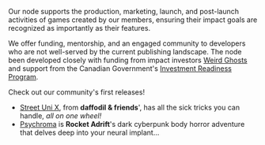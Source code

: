 <div>
    <p>Our node supports the production, marketing, launch, and post-launch activities of games created by our members, ensuring their impact goals are recognized as importantly as their features.</p>
    <p>We offer funding, mentorship, and an engaged community to developers who are not well-served by the current publishing landscape. The node been developed closely with funding from impact investors <a href="https://www.weirdghosts.ca">Weird Ghosts</a> and support from the Canadian Government's <a href="https://irp-ppi.ca/en/">Investment Readiness Program</a>.</p>
</div>
<div><p>Check out our community's first releases!</p>
    <ul>
        <li><a href="/games/street-uni-x">Street Uni X</a>, from <strong>daffodil & friends</strong>', has all the sick tricks you can handle, <em>all on one wheel!</em></li>
        <li><a href="/games/psychroma">Psychroma</a> is <strong>Rocket Adrift</strong>'s dark cyberpunk body horror adventure that delves deep into your neural implant…<ul>
</div>